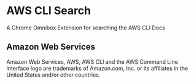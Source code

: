 # AWS CLI Search
A Chrome Omnibox Extension for searching the AWS CLI Docs

## Amazon Web Services
Amazon Web Services, AWS, AWS CLI and the AWS Command Line Interface logo are trademarks of Amazon.com, Inc. or its affiliates in the United States and/or other countries.